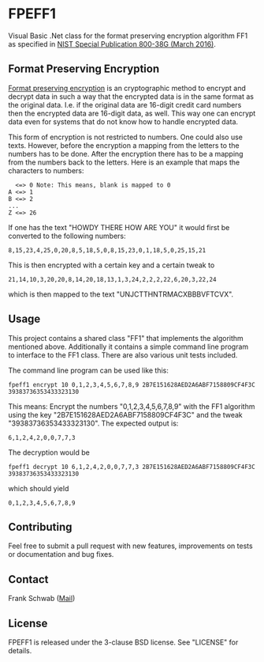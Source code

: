 # FPEFF1
Visual Basic .Net class for the format preserving encryption algorithm FF1 as specified in [NIST Special Publication 800-38G (March 2016)](http://nvlpubs.nist.gov/nistpubs/SpecialPublications/NIST.SP.800-38G.pdf "NIST SP 800-38G").

## Format Preserving Encryption
[Format preserving encryption](https://en.wikipedia.org/wiki/Format-preserving_encryption "FPE") is an cryptographic method to encrypt and decrypt data in such a way that the encrypted data is in the same format as the original data. I.e. if the original data are 16-digit credit card numbers then the encrypted data are 16-digit data, as well. This way one can encrypt data even for systems that do not know how to handle encrypted data.

This form of encryption is not restricted to numbers. One could also use texts. However, before the encryption a mapping from the letters to the numbers has to be done. After the encryption there has to be a mapping from the numbers back to the letters. Here is an example that maps the characters to numbers:

      <=> 0 Note: This means, blank is mapped to 0
    A <=> 1
    B <=> 2
    ...
    Z <=> 26
    
If one has the text "HOWDY THERE HOW ARE YOU" it would first be converted to the following numbers:

    8,15,23,4,25,0,20,8,5,18,5,0,8,15,23,0,1,18,5,0,25,15,21
    
This is then encrypted with a certain key and a certain tweak to

    21,14,10,3,20,20,8,14,20,18,13,1,3,24,2,2,2,22,6,20,3,22,24
    
which is then mapped to the text "UNJCTTHNTRMACXBBBVFTCVX".

## Usage
This project contains a shared class "FF1" that implements the algorithm mentioned above. Additionally it contains a simple command line program to interface to the FF1 class. There are also various unit tests included.

The command line program can be used like this:

    fpeff1 encrypt 10 0,1,2,3,4,5,6,7,8,9 2B7E151628AED2A6ABF7158809CF4F3C 39383736353433323130    

This means: Encrypt the numbers "0,1,2,3,4,5,6,7,8,9" with the FF1 algorithm using the key "2B7E151628AED2A6ABF7158809CF4F3C" and the tweak "39383736353433323130". The expected output is:

    6,1,2,4,2,0,0,7,7,3

The decryption would be

    fpeff1 decrypt 10 6,1,2,4,2,0,0,7,7,3 2B7E151628AED2A6ABF7158809CF4F3C 39383736353433323130
    
which should yield

    0,1,2,3,4,5,6,7,8,9
    
## Contributing
Feel free to submit a pull request with new features, improvements on tests or documentation and bug fixes.

## Contact
Frank Schwab ([Mail](mailto:frank.schwab@deutschebahn.com "Mail"))

## License
FPEFF1 is released under the 3-clause BSD license. See "LICENSE" for details.
